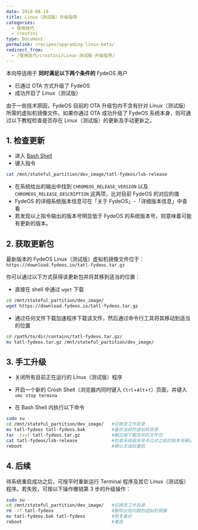 ```yaml
---
date: 2018-08-19
title: Linux（测试版）升级指导
categories:
  - 使用技巧
  - crostini
type: Document
permalink: /recipes/upgrading-linux-beta/
redirect_from:
  - /使用技巧/crostini/Linux-测试版-升级指导/
---
```


本向导适用于 __同时满足以下两个条件的__ FydeOS 用户
 - 已通过 OTA 方式升级了 FydeOS
 - 成功开启了 Linux（测试版）

由于一些技术原因，FydeOS 目前的 OTA 升级包内不含有针对 Linux（测试版）所需的虚拟机镜像文件。如果你通过 OTA 成功升级了 FydeOS 系统本身，则可通过以下教程检查是否存在 Linux（测试版）的更新及手动更新之。


## 1. 检查更新

 - 进入 [Bash Shell](/使用技巧/在FydeOS中进入Shell/)
 - 键入指令
```bash
cat /mnt/stateful_partition/dev_image/tatl-fydeos/lsb-release
```
 - 在系统给出的输出中找到 `CHROMEOS_RELEASE_VERSION` 以及 `CHROMEOS_RELEASE_DESCRIPTION` 这两项，比对目前 FydeOS 的对应的值
 - FydeOS 的详细系统版本信息可在「关于 FydeOS」-「详细版本信息」中查看
 - 若发现以上指令输出的版本号明显低于 FydeOS 的系统版本号，则意味着可能有更新的版本。


## 2. 获取更新包

最新版本的 FydeOS Linux（测试版）虚拟机镜像文件位于：
`https://download.fydeos.io/tatl-fydeos.tar.gz`

你可以通过以下方式获得该更新包并将其移到适当的位置：

 - 直接在 shell 中通过 `wget` 下载
 ```bash
 cd /mnt/stateful_partition/dev_image/
 wget https://download.fydeos.io/tatl-fydeos.tar.gz
 ```
 - 通过任何文件下载加速程序下载该文件，然后通过命令行工具将其移动到适当的位置
 ```bash
 cd /path/to/dir/contains/tatl-fydeos.tar.gz/
 mv tatl-fydeos.tar.gz /mnt/stateful_partition/dev_image/
 ```

## 3. 手工升级

 - 关闭所有目前正在运行的 Linux（测试版）程序

 - 开启一个新的 Crosh Shell（浏览器内同时键入 `Ctrl`+`Alt`+`t`）页面，并键入 `vmc stop termina`

 - 在 Bash Shell 内执行以下命令
 ```bash
 sudo su -
 cd /mnt/stateful_partition/dev_image/   #切换至工作目录
 mv tatl-fydeos tatl-fydeos.bak          #备份当前的虚拟机目录
 tar -zxvf tatl-fydeos.tar.gz            #解压缩下载完毕的文件包
 cat tatl-fydeos/lsb-release             #检查系统版本号并比对之前的版本号确认升级
 reboot                                  #确认无误后重启
 ```


## 4. 后续
待系统重启成功之后，可按平时重新运行 Terminal 程序及其它 Linux（测试版）程序。若失败，可按以下操作撤销第 3 步的升级操作：

```bash
sudo su -
cd /mnt/stateful_partition/dev_image/   #切换至工作目录
rm -rf tatl-fydeos                      #删除出现问题的虚拟机镜像
mv tatl-fydeos.bak tatl-fydeos          #恢复备份
reboot                                  #重启
```

